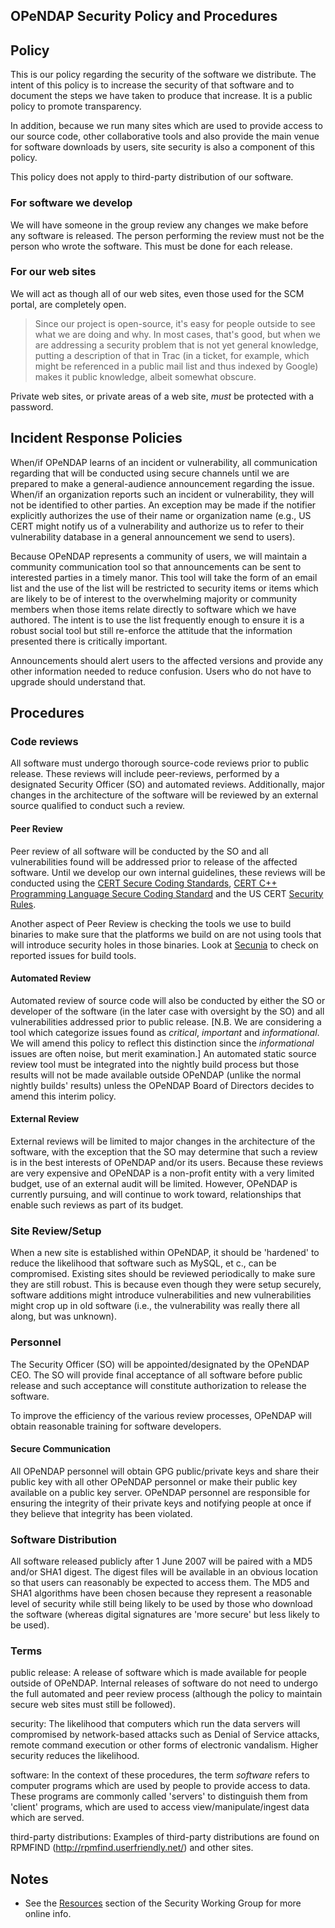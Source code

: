 ## OPeNDAP Security Policy and Procedures

## Policy

This is our policy regarding the security of the software we distribute.
The intent of this policy is to increase the security of that software
and to document the steps we have taken to produce that increase. It is
a public policy to promote transparency.

In addition, because we run many sites which are used to provide access
to our source code, other collaborative tools and also provide the main
venue for software downloads by users, site security is also a component
of this policy.

This policy does not apply to third-party distribution of our software.

### For software we develop

We will have someone in the group review any changes we make before any
software is released. The person performing the review must not be the
person who wrote the software. This must be done for each release.

### For our web sites

We will act as though all of our web sites, even those used for the SCM
portal, are completely open.

> Since our project is open-source, it's easy for people outside to see
> what we are doing and why. In most cases, that's good, but when we are
> addressing a security problem that is not yet general knowledge,
> putting a description of that in Trac (in a ticket, for example, which
> might be referenced in a public mail list and thus indexed by Google)
> makes it public knowledge, albeit somewhat obscure.

Private web sites, or private areas of a web site, *must* be protected
with a password.

## Incident Response Policies

When/if OPeNDAP learns of an incident or vulnerability, all
communication regarding that will be conducted using secure channels
until we are prepared to make a general-audience announcement regarding
the issue. When/if an organization reports such an incident or
vulnerability, they will not be identified to other parties. An
exception may be made if the notifier explicitly authorizes the use of
their name or organization name (e.g., US CERT might notify us of a
vulnerability and authorize us to refer to their vulnerability database
in a general announcement we send to users).

Because OPeNDAP represents a community of users, we will maintain a
community communication tool so that announcements can be sent to
interested parties in a timely manor. This tool will take the form of an
email list and the use of the list will be restricted to security items
or items which are likely to be of interest to the overwhelming majority
or community members when those items relate directly to software which
we have authored. The intent is to use the list frequently enough to
ensure it is a robust social tool but still re-enforce the attitude that
the information presented there is critically important.

Announcements should alert users to the affected versions and provide
any other information needed to reduce confusion. Users who do not have
to upgrade should understand that.

## Procedures

### Code reviews

All software must undergo thorough source-code reviews prior to public
release. These reviews will include peer-reviews, performed by a
designated Security Officer (SO) and automated reviews. Additionally,
major changes in the architecture of the software will be reviewed by an
external source qualified to conduct such a review.

#### Peer Review

Peer review of all software will be conducted by the SO and all
vulnerabilities found will be addressed prior to release of the affected
software. Until we develop our own internal guidelines, these reviews
will be conducted using the [CERT Secure Coding
Standards](https://www.securecoding.cert.org/confluence/display/seccode/CERT+Secure+Coding+Standards),
[CERT C++ Programming Language Secure Coding
Standard](https://www.securecoding.cert.org/confluence/pages/viewpage.action?pageId=637)
and the US CERT [Security
Rules](https://buildsecurityin.us-cert.gov/daisy/bsi-rules/home.html).

Another aspect of Peer Review is checking the tools we use to build
binaries to make sure that the platforms we build on are not using tools
that will introduce security holes in those binaries. Look at
[Secunia](http://secunia.com/) to check on reported issues for build
tools.

#### Automated Review

Automated review of source code will also be conducted by either the SO
or developer of the software (in the later case with oversight by the
SO) and all vulnerabilities addressed prior to public release. \[N.B. We
are considering a tool which categorize issues found as *critical*,
*important* and *informational*. We will amend this policy to reflect
this distinction since the *informational* issues are often noise, but
merit examination.\] An automated static source review tool must be
integrated into the nightly build process but those results will not be
made available outside OPeNDAP (unlike the normal nightly builds'
results) unless the OPeNDAP Board of Directors decides to amend this
interim policy.

#### External Review

External reviews will be limited to major changes in the architecture of
the software, with the exception that the SO may determine that such a
review is in the best interests of OPeNDAP and/or its users. Because
these reviews are very expensive and OPeNDAP is a non-profit entity with
a very limited budget, use of an external audit will be limited.
However, OPeNDAP is currently pursuing, and will continue to work
toward, relationships that enable such reviews as part of its budget.

### Site Review/Setup

When a new site is established within OPeNDAP, it should be 'hardened'
to reduce the likelihood that software such as MySQL, et c., can be
compromised. Existing sites should be reviewed periodically to make sure
they are still robust. This is because even though they were setup
securely, software additions might introduce vulnerabilities and new
vulnerabilities might crop up in old software (i.e., the vulnerability
was really there all along, but was unknown).

### Personnel

The Security Officer (SO) will be appointed/designated by the OPeNDAP
CEO. The SO will provide final acceptance of all software before public
release and such acceptance will constitute authorization to release the
software.

To improve the efficiency of the various review processes, OPeNDAP will
obtain reasonable training for software developers.

#### Secure Communication

All OPeNDAP personnel will obtain GPG public/private keys and share
their public key with all other OPeNDAP personnel or make their public
key available on a public key server. OPeNDAP personnel are responsible
for ensuring the integrity of their private keys and notifying people at
once if they believe that integrity has been violated.

### Software Distribution

All software released publicly after 1 June 2007 will be paired with a
MD5 and/or SHA1 digest. The digest files will be available in an obvious
location so that users can reasonably be expected to access them. The
MD5 and SHA1 algorithms have been chosen because they represent a
reasonable level of security while still being likely to be used by
those who download the software (whereas digital signatures are 'more
secure' but less likely to be used).

### Terms

public release: A release of software which is made available for people outside of OPeNDAP. Internal releases of software do not need to undergo the full automated and peer review process (although the policy to maintain secure web sites must still be followed).

<!-- -->

security: The likelihood that computers which run the data servers will compromised by network-based attacks such as Denial of Service attacks, remote command execution or other forms of electronic vandalism. Higher security reduces the likelihood.

<!-- -->

software: In the context of these procedures, the term *software* refers to computer programs which are used by people to provide access to data. These programs are commonly called 'servers' to distinguish them from 'client' programs, which are used to access view/manipulate/ingest data which are served.

<!-- -->

third-party distributions: Examples of third-party distributions are found on RPMFIND (http://rpmfind.userfriendly.net/) and other sites.

## Notes

- See the
  [Resources](http://docs.opendap.org/index.php/Security#Resources)
  section of the Security Working Group for more online info.